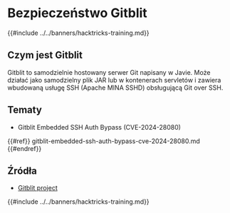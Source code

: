 # Bezpieczeństwo Gitblit

{{#include ../../banners/hacktricks-training.md}}

## Czym jest Gitblit

Gitblit to samodzielnie hostowany serwer Git napisany w Javie. Może działać jako samodzielny plik JAR lub w kontenerach servletów i zawiera wbudowaną usługę SSH (Apache MINA SSHD) obsługującą Git over SSH.

## Tematy

- Gitblit Embedded SSH Auth Bypass (CVE-2024-28080)

{{#ref}}
gitblit-embedded-ssh-auth-bypass-cve-2024-28080.md
{{#endref}}

## Źródła

- [Gitblit project](https://gitblit.com/)

{{#include ../../banners/hacktricks-training.md}}
